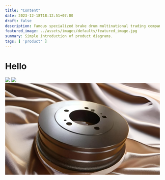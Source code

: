 ```yaml
---
title: "Content"
date: 2023-12-18T18:12:51+07:00
draft: false
description: Famous specialized brake drum multinational trading company from China.
featured_image: ../assets/images/defaults/featured_image.jpg
summary: Simple introduction of product diagrams.
tags: [ 'product' ]
---
```


# Hello



<img src="../../images/screenshot.jpg"  />

<img src="../assets/images/defaults/featured_image.jpg"  />

<img src="../../assets/images/defaults/featured_image.jpg"  />
